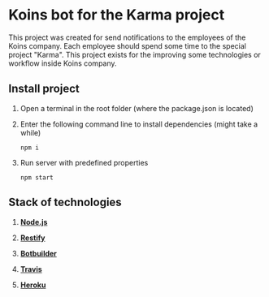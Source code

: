 # Koins bot for the Karma project
This project was created for send notifications to the employees of the Koins company. 
Each employee should spend some time to the special project "Karma". 
This project exists for the improving some technologies or workflow inside Koins company.

## Install project

 1. Open a terminal in the root folder (where the package.json is located)
 
 2. Enter the following command line to install dependencies (might take a while)
  
        npm i
        
 3. Run server with predefined properties
 
        npm start
        
## Stack of technologies

 1. [**Node.js**](https://nodejs.org/en/)
 
 2. [**Restify**](http://restify.com/)
 
 3. [**Botbuilder**](https://github.com/Microsoft/BotBuilder) 

 4. [**Travis**](https://travis-ci.org/)
 
 5. [**Heroku**](https://heroku.com)
